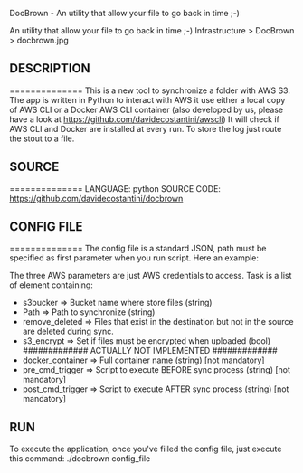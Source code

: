 DocBrown - An utility that allow your file to go back in time ;-)

An utility that allow your file to go back in time ;-)
Infrastructure > DocBrown > docbrown.jpg

## DESCRIPTION
==============
This is a new tool to synchronize a folder with AWS S3.
The app is written in Python to interact with AWS it use either a local copy of AWS CLI or a Docker AWS CLI container (also developed by us, please have a look at https://github.com/davidecostantini/awscli)
It will check if AWS CLI and Docker are installed at every run.
To store the log just route the stout to a file.

## SOURCE
==============
LANGUAGE: python
SOURCE CODE: https://github.com/davidecostantini/docbrown

## CONFIG FILE
==============
The config file is a standard JSON, path must be specified as first parameter when you run script.
Here an example:

The three AWS parameters are just AWS credentials to access.
Task is a list of element containing:

* s3bucker => Bucket name where store files (string)
* Path => Path to synchronize (string)
* remove_deleted => Files that exist in the destination but not in the source are deleted during sync.
* s3_encrypt => Set if files must be encrypted when uploaded (bool) ############# ACTUALLY NOT IMPLEMENTED #############
* docker_container => Full container name (string) [not mandatory]
* pre_cmd_trigger => Script to execute BEFORE sync process (string) [not mandatory]
* post_cmd_trigger => Script to execute AFTER sync process (string) [not mandatory]

## RUN
To execute the application, once you've filled the config file, just execute this command:
./docbrown config_file


